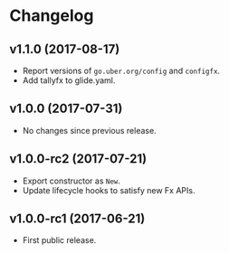 # Changelog

## v1.1.0 (2017-08-17)

- Report versions of `go.uber.org/config` and `configfx`.
- Add tallyfx to glide.yaml.

## v1.0.0 (2017-07-31)

- No changes since previous release.

## v1.0.0-rc2 (2017-07-21)

- Export constructor as `New`.
- Update lifecycle hooks to satisfy new Fx APIs.

## v1.0.0-rc1 (2017-06-21)

- First public release.
